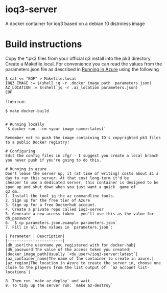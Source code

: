 # ioq3-server
A docker container for ioq3 based on a debian 10 distroless image

# Build instructions
Copy the *.pk3 files from your official q3 install into the pk3 directory.
Create a Makefile.local. For convenience you can read the values from the parameters.json file as described in
[Running in Azure](#running-in-azure) using the following
```
$ cat << "EOF" > Makefile.local
IOQ3_IMAGE := $(shell jq -r .docker_image_path  parameters.json)
AZ_LOCATION := $(shell jq -r .az_location parameters.json)
EOF
```
Then run:
```
$ make docker-build


# Running locally
`$ docker run --rm <your image name>:latest`

Remember not to push the image containing ID's copyrighted pk3 files to a public Docker registry!

# Configuring
Edit the config files in cfg/ - I suggest you create a local branch you never push if you're going to do this.

# Running in azure
Don't leave the server up, it (at time of writing) costs about £1 a day to run this server. At that cost long-term it'd be 
cheaper to use a dedicated server, this container is designed to be spun up and shut down when you just want a quick  game of
q3 dm.
1. Install the tool jq the az commandline tools.
2. Sign up for the free tier of Azure
3. Sign up for a free Dockerhub account.
4. Create a private repo called ioq3-server
5. Generate a new access token - you'll use this as the value for dh_password
6. `$ cp parameters.json.example parameters.json`
7. Fill in all the values in `parameters.json`:

| Parameter | Description|
|-----------|------------|
|dh_user|the username you registered with for docker-hub|
|dh_password|The value of the access token you created|
|docker_image_path|Usually `<du_user>/ioq3-server:latest`|
|az_container_name|The name of the container to create in azure.|
|az_region|The location in Azure to create the server in, choose one close to the players from the list output of  `az account list-locations`|

8. Then run `make az-deploy` and wait.
9. To tidy up the server run: `make az-destroy`